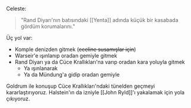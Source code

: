 ---
---  
  
Celeste:  
> "Rand Diyarı'nın batısındaki [[Yenta]] adında küçük bir kasabada gördüm korumalarını."  
  
Üç yol var:  

- Komple denizden gitmek (~~eceline susamışlar için~~)  
- Warseir'e ışınlanıp oradan gemiyle gitmek  
- Rand Diyarı ya da Cüce Krallıkları'na varıp oradan kara yoluyla gitmek  
	- Ya ışınlanarak  
	- Ya da Mündung'a gidip oradan gemiyle  
  
Goldrum ile konuşup Cüce Krallıkları'ndaki tünelden geçmeyi kararlaştırıyoruz. Halstein'ın da izniyle [[John Ryld]]'ı yakalamak için yola çıkıyoruz.